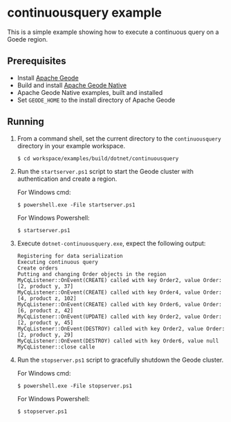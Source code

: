 # continuousquery example
This is a simple example showing how to execute a continuous query on a Goede region.

## Prerequisites
* Install [Apache Geode](https://geode.apache.org)
* Build and install [Apache Geode Native](https://github.com/apache/geode-native)
* Apache Geode Native examples, built and installed
* Set `GEODE_HOME` to the install directory of Apache Geode

## Running
1. From a command shell, set the current directory to the `continuousquery` directory in your example workspace.

    ```console
    $ cd workspace/examples/build/dotnet/continuousquery
    ```

1. Run the `startserver.ps1` script to start the Geode cluster with authentication and create a region.

   For Windows cmd:

    ```console
    $ powershell.exe -File startserver.ps1
    ```

   For Windows Powershell:

    ```console
    $ startserver.ps1
    ```

1. Execute `dotnet-continuousquery.exe`, expect the following output:

       Registering for data serialization
       Executing continuous query
       Create orders
       Putting and changing Order objects in the region
       MyCqListener::OnEvent(CREATE) called with key Order2, value Order: [2, product y, 37]
       MyCqListener::OnEvent(CREATE) called with key Order4, value Order: [4, product z, 102]
       MyCqListener::OnEvent(CREATE) called with key Order6, value Order: [6, product z, 42]
       MyCqListener::OnEvent(UPDATE) called with key Order2, value Order: [2, product y, 45]
       MyCqListener::OnEvent(DESTROY) called with key Order2, value Order: [2, product y, 29]
       MyCqListener::OnEvent(DESTROY) called with key Order6, value null
       MyCqListener::close calle

1. Run the `stopserver.ps1` script to gracefully shutdown the Geode cluster.

   For Windows cmd:

    ```console
    $ powershell.exe -File stopserver.ps1
    ```

   For Windows Powershell:

    ```console
    $ stopserver.ps1
    ```
